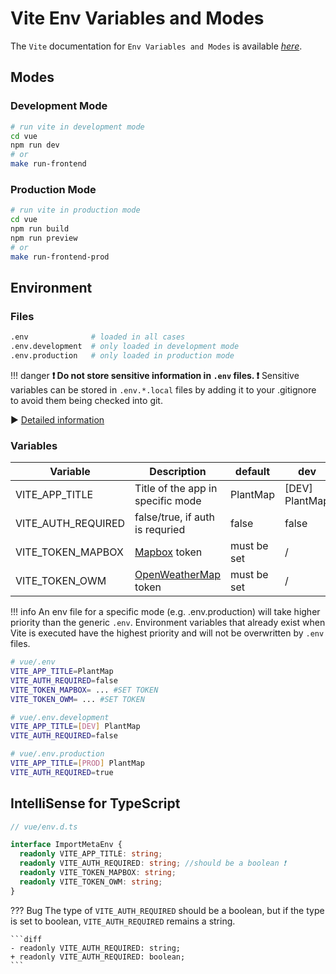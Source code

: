 # Vite Env Variables and Modes

The `Vite` documentation for `Env Variables and Modes` is available _[here](https://vitejs.dev/guide/env-and-mode.html#env-variables-and-modes)_.

## Modes

### Development Mode

```bash
# run vite in development mode
cd vue
npm run dev
# or
make run-frontend
```

### Production Mode

```bash
# run vite in production mode
cd vue
npm run build
npm run preview
# or
make run-frontend-prod
```

## Environment

### Files

<!--python only added for syntax highlighting, would be text-->

```python
.env              # loaded in all cases
.env.development  # only loaded in development mode
.env.production   # only loaded in production mode
```

!!! danger
    **❗ Do not store sensitive information in `.env` files. ❗**
    Sensitive variables can be stored in `.env.*.local` files by adding it to your .gitignore to avoid them being
    checked into git.

▶ [Detailed information](https://vitejs.dev/guide/env-and-mode.html#env-files)

### Variables

| Variable           | Description                                                       | default     | dev            | prod            |
| ------------------ | ----------------------------------------------------------------- | ----------- | -------------- | --------------- |
| VITE_APP_TITLE     | Title of the app in specific mode                                 | PlantMap    | [DEV] PlantMap | [PROD] PlantMap |
| VITE_AUTH_REQUIRED | false/true, if auth is requried                                   | false       | false          | true            |
| VITE_TOKEN_MAPBOX  | [Mapbox](<[https://](https://www.mapbox.com/)>) token             | must be set | /              | /               |
| VITE_TOKEN_OWM     | [OpenWeatherMap](<[https://](https://openweathermap.org/)>) token | must be set | /              | /               |

!!! info
    An env file for a specific mode (e.g. .env.production) will take higher priority than the generic `.env`.
    Environment variables that already exist when Vite is executed have the highest priority and will not be
    overwritten by `.env` files.

<!--bash only added for syntax highlighting, would be text-->

```bash
# vue/.env
VITE_APP_TITLE=PlantMap
VITE_AUTH_REQUIRED=false
VITE_TOKEN_MAPBOX= ... #SET TOKEN
VITE_TOKEN_OWM= ... #SET TOKEN

# vue/.env.development
VITE_APP_TITLE=[DEV] PlantMap
VITE_AUTH_REQUIRED=false

# vue/.env.production
VITE_APP_TITLE=[PROD] PlantMap
VITE_AUTH_REQUIRED=true
```

## IntelliSense for TypeScript

```TypeScript
// vue/env.d.ts

interface ImportMetaEnv {
  readonly VITE_APP_TITLE: string;
  readonly VITE_AUTH_REQUIRED: string; //should be a boolean ❗
  readonly VITE_TOKEN_MAPBOX: string;
  readonly VITE_TOKEN_OWM: string;
}
```

<!--FIXME: MD046 can be ignored, but maybe add markdownlint config for that?-->

??? Bug
    The type of `VITE_AUTH_REQUIRED` should be a boolean, but if the type is set to boolean,
    `VITE_AUTH_REQUIRED` remains a string.

    ```diff
    - readonly VITE_AUTH_REQUIRED: string;
    + readonly VITE_AUTH_REQUIRED: boolean;
    ```
